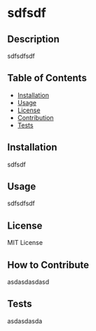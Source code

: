 
  # sdfsdf

  ## Description

  sdfsdfsdf

  ## Table of Contents

  - [Installation](#installation)
  - [Usage](#usage)
  - [License](#license)
  - [Contribution](#contribution)
  - [Tests](#tests)

  ## Installation

  sdfsdf

  ## Usage

  sdfsdfsdf

  ## License

  MIT License

  ## How to Contribute

  asdasdasdasd

  ## Tests

  asdasdasda
